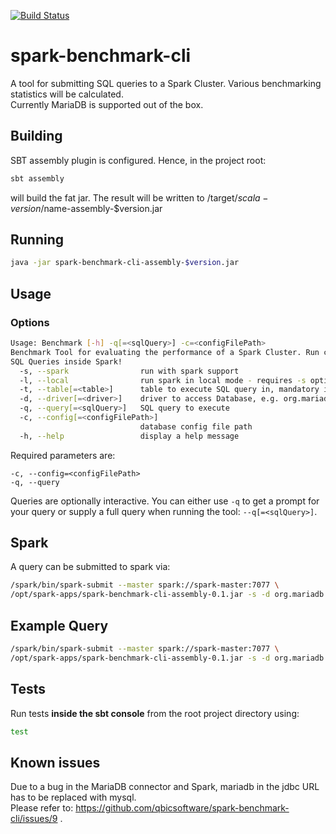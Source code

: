 [![Build Status](https://travis-ci.com/qbicsoftware/spark-benchmark-cli.svg?branch=development)](https://travis-ci.com/qbicsoftware/spark-benchmark-cli)

# spark-benchmark-cli
A tool for submitting SQL queries to a Spark Cluster. Various benchmarking statistics will be calculated.    
Currently MariaDB is supported out of the box.

## Building
SBT assembly plugin is configured. Hence, in the project root:
```bash
sbt assembly
```
will build the fat jar. The result will be written to /target/$scala-version/$name-assembly-$version.jar

## Running
```bash
java -jar spark-benchmark-cli-assembly-$version.jar
```

## Usage
### Options
```bash
Usage: Benchmark [-h] -q[=<sqlQuery>] -c=<configFilePath>
Benchmark Tool for evaluating the performance of a Spark Cluster. Run custom
SQL Queries inside Spark!
  -s, --spark                run with spark support 
  -l, --local                run spark in local mode - requires -s option to be in effect
  -t, --table[=<table>]      table to execute SQL query in, mandatory if running with spark support
  -d, --driver[=<driver>]    driver to access Database, e.g. org.mariadb.jdbc.Driver, mandatory if running with spark support 
  -q, --query[=<sqlQuery>]   SQL query to execute
  -c, --config[=<configFilePath>]
                             database config file path
  -h, --help                 display a help message
```
Required parameters are:
```
-c, --config=<configFilePath>
-q, --query
```
Queries are optionally interactive.
You can either use ```-q``` to get a prompt for your query or supply a full query when running the tool: ```--q[=<sqlQuery>]```.

## Spark
A query can be submitted to spark via:
```bash
/spark/bin/spark-submit --master spark://spark-master:7077 \
/opt/spark-apps/spark-benchmark-cli-assembly-0.1.jar -s -d org.mariadb.jdbc.Driver -c /opt/spark-data/database_properties.txt -t <table> -q <"query"> 
```

## Example Query
```bash
/spark/bin/spark-submit --master spark://spark-master:7077 \
/opt/spark-apps/spark-benchmark-cli-assembly-0.1.jar -s -d org.mariadb.jdbc.Driver -c /opt/spark-data/database_properties.txt -t Consequence -q "SELECT id FROM Consequence"
```

## Tests
Run tests <b>inside the sbt console</b> from the root project directory using:
```bash
test
```

## Known issues
Due to a bug in the MariaDB connector and Spark, mariadb in the jdbc URL has to be replaced with mysql.    
Please refer to: https://github.com/qbicsoftware/spark-benchmark-cli/issues/9 .
